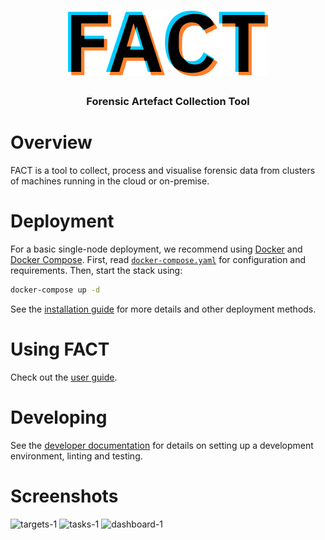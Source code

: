 <div align="center">
  <h1><img src="ui/public/logo.svg" alt="FACT" width="320" /></h1>
  <h3>Forensic Artefact Collection Tool</h3>
</div>

# Overview

FACT is a tool to collect, process and visualise forensic data from clusters of
machines running in the cloud or on-premise.

# Deployment

For a basic single-node deployment, we recommend using [Docker](https://docs.docker.com/get-docker/)
and [Docker Compose](https://docs.docker.com/compose/install/). First, read
[`docker-compose.yaml`](docker-compose.yaml) for configuration and requirements.
Then, start the stack using:

```sh
docker-compose up -d
```

See the [installation guide](docs/installation.md) for more details and other
deployment methods.

# Using FACT

Check out the [user guide](docs/user-guide.md).

# Developing

See the [developer documentation](docs/developing.md) for details on setting up
a development environment, linting and testing.

# Screenshots

![targets-1](https://user-images.githubusercontent.com/1705906/140052919-23f7e567-ab52-441e-982e-1a0ec819d17c.png)
![tasks-1](https://user-images.githubusercontent.com/1705906/140052963-f39cce21-5634-4235-afa2-193e1621ba50.png)
![dashboard-1](https://user-images.githubusercontent.com/1705906/140052998-09c39a3f-b690-4c62-a2ba-9734244ace63.png)

<!-- vim: set conceallevel=2 et ts=2 sw=2: -->
